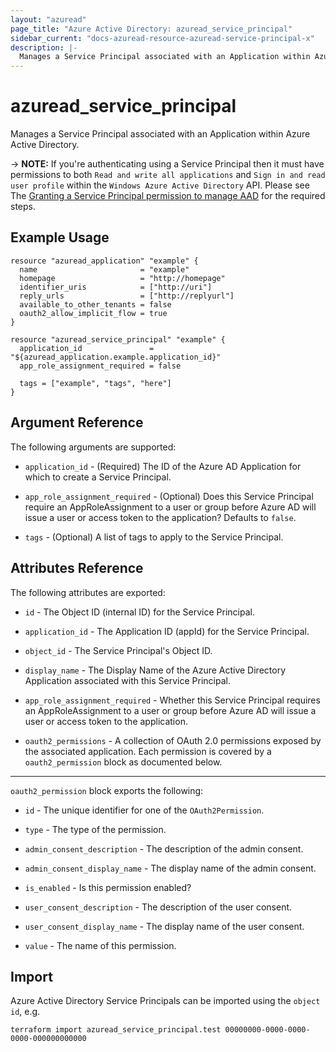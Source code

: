 ```yaml
---
layout: "azuread"
page_title: "Azure Active Directory: azuread_service_principal"
sidebar_current: "docs-azuread-resource-azuread-service-principal-x"
description: |-
  Manages a Service Principal associated with an Application within Azure Active Directory.
---
```


# azuread_service_principal

Manages a Service Principal associated with an Application within Azure Active Directory.

-> **NOTE:** If you're authenticating using a Service Principal then it must have permissions to both `Read and write all applications` and `Sign in and read user profile` within the `Windows Azure Active Directory` API. Please see The [Granting a Service Principal permission to manage AAD](../auth/service_principal_configuration.html) for the required steps.

## Example Usage

```hcl
resource "azuread_application" "example" {
  name                       = "example"
  homepage                   = "http://homepage"
  identifier_uris            = ["http://uri"]
  reply_urls                 = ["http://replyurl"]
  available_to_other_tenants = false
  oauth2_allow_implicit_flow = true
}

resource "azuread_service_principal" "example" {
  application_id               = "${azuread_application.example.application_id}"
  app_role_assignment_required = false

  tags = ["example", "tags", "here"]
}
```

## Argument Reference

The following arguments are supported:

* `application_id` - (Required) The ID of the Azure AD Application for which to create a Service Principal.

* `app_role_assignment_required` - (Optional) Does this Service Principal require an AppRoleAssignment to a user or group before Azure AD will issue a user or access token to the application? Defaults to `false`.

* `tags` - (Optional) A list of tags to apply to the Service Principal.

## Attributes Reference

The following attributes are exported:

* `id` - The Object ID (internal ID) for the Service Principal.

* `application_id` - The Application ID (appId) for the Service Principal.

* `object_id` - The Service Principal's Object ID.

* `display_name` - The Display Name of the Azure Active Directory Application associated with this Service Principal.

* `app_role_assignment_required` - Whether this Service Principal requires an AppRoleAssignment to a user or group before Azure AD will issue a user or access token to the application.

* `oauth2_permissions` - A collection of OAuth 2.0 permissions exposed by the associated application. Each permission is covered by a `oauth2_permission` block as documented below.

---

`oauth2_permission` block exports the following:

* `id` - The unique identifier for one of the `OAuth2Permission`.

* `type` - The type of the permission.

* `admin_consent_description` - The description of the admin consent.

* `admin_consent_display_name` - The display name of the admin consent.

* `is_enabled` - Is this permission enabled?

* `user_consent_description` - The description of the user consent.

* `user_consent_display_name` - The display name of the user consent.

* `value` - The name of this permission.

## Import

Azure Active Directory Service Principals can be imported using the `object id`, e.g.

```shell
terraform import azuread_service_principal.test 00000000-0000-0000-0000-000000000000
```
